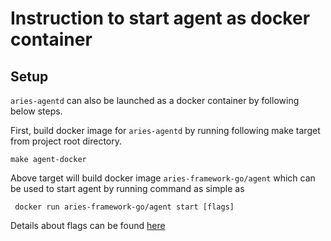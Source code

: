 # Instruction to start agent as docker container

## Setup
`aries-agentd` can also be launched as a docker container by following below steps.

First, build docker image for `aries-agentd` by running following make target from project root directory. 

`make agent-docker`

Above target will build docker image `aries-framework-go/agent` which can be used to start agent by running command as simple as 

```
 docker run aries-framework-go/agent start [flags] 
```

Details about flags can be found [here](agent_CLI.md#Agent-Parameters)

